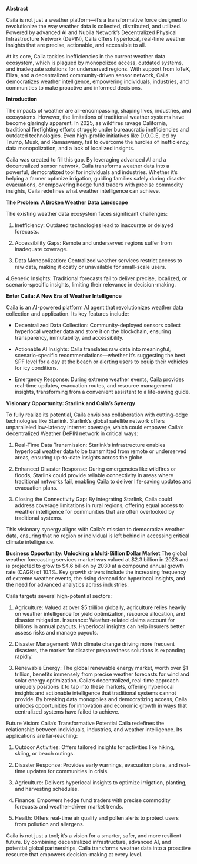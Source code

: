 **Abstract**

Caila is not just a weather platform—it’s a transformative force designed to revolutionize the way weather data is collected, distributed, and utilized. Powered by advanced AI and Nubila Network’s Decentralized Physical Infrastructure Network (DePIN), Caila offers hyperlocal, real-time weather insights that are precise, actionable, and accessible to all.

At its core, Caila tackles inefficiencies in the current weather data ecosystem, which is plagued by monopolized access, outdated systems, and inadequate solutions for underserved regions. With support from IoTeX, Eliza, and a decentralized community-driven sensor network, Caila democratizes weather intelligence, empowering individuals, industries, and communities to make proactive and informed decisions.

**Introduction**

The impacts of weather are all-encompassing, shaping lives, industries, and ecosystems. However, the limitations of traditional weather systems have become glaringly apparent. In 2025, as wildfires ravage California, traditional firefighting efforts struggle under bureaucratic inefficiencies and outdated technologies. Even high-profile initiatives like D.O.G.E, led by Trump, Musk, and Ramaswamy, fail to overcome the hurdles of inefficiency, data monopolization, and a lack of localized insights.

Caila was created to fill this gap. By leveraging advanced AI and a decentralized sensor network, Caila transforms weather data into a powerful, democratized tool for individuals and industries. Whether it’s helping a farmer optimize irrigation, guiding families safely during disaster evacuations, or empowering hedge fund traders with precise commodity insights, Caila redefines what weather intelligence can achieve.

**The Problem: A Broken Weather Data Landscape**

The existing weather data ecosystem faces significant challenges:

1. Inefficiency: Outdated technologies lead to inaccurate or delayed forecasts.

2. Accessibility Gaps: Remote and underserved regions suffer from inadequate coverage.

3. Data Monopolization: Centralized weather services restrict access to raw data, making it costly or unavailable for small-scale users.

4.Generic Insights: Traditional forecasts fail to deliver precise, localized, or scenario-specific insights, limiting their relevance in decision-making.

**Enter Caila: A New Era of Weather Intelligence**

Caila is an AI-powered platform  AI agent that revolutionizes weather data collection and application. Its key features include:

- Decentralized Data Collection: Community-deployed sensors collect hyperlocal weather data and store it on the blockchain, ensuring transparency, immutability, and accessibility.

- Actionable AI Insights: Caila translates raw data into meaningful, scenario-specific recommendations—whether it’s suggesting the best SPF level for a day at the beach or alerting users to equip their vehicles for icy conditions.

- Emergency Response: During extreme weather events, Caila provides real-time updates, evacuation routes, and resource management insights, transforming from a convenient assistant to a life-saving guide.

**Visionary Opportunity: Starlink and Caila’s Synergy**

To fully realize its potential, Caila envisions collaboration with cutting-edge technologies like Starlink. Starlink’s global satellite network offers unparalleled low-latency internet coverage, which could empower Caila’s decentralized Weather DePIN network in critical ways:

1. Real-Time Data Transmission: Starlink’s infrastructure enables hyperlocal weather data to be transmitted from remote or underserved areas, ensuring up-to-date insights across the globe.

2. Enhanced Disaster Response: During emergencies like wildfires or floods, Starlink could provide reliable connectivity in areas where traditional networks fail, enabling Caila to deliver life-saving updates and evacuation plans.

3. Closing the Connectivity Gap: By integrating Starlink, Caila could address coverage limitations in rural regions, offering equal access to weather intelligence for communities that are often overlooked by traditional systems.

This visionary synergy aligns with Caila’s mission to democratize weather data, ensuring that no region or individual is left behind in accessing critical climate intelligence.

**Business Opportunity: Unlocking a Multi-Billion Dollar Market**
The global weather forecasting services market was valued at $2.3 billion in 2023 and is projected to grow to $4.6 billion by 2030 at a compound annual growth rate (CAGR) of 10.1%. Key growth drivers include the increasing frequency of extreme weather events, the rising demand for hyperlocal insights, and the need for advanced analytics across industries.

Caila targets several high-potential sectors:

1. Agriculture: Valued at over $5 trillion globally, agriculture relies heavily on weather intelligence for yield optimization, resource allocation, and disaster mitigation.
Insurance: Weather-related claims account for billions in annual payouts. Hyperlocal insights can help insurers better assess risks and manage payouts.

2. Disaster Management: With climate change driving more frequent disasters, the market for disaster preparedness solutions is expanding rapidly.

3. Renewable Energy: The global renewable energy market, worth over $1 trillion, benefits immensely from precise weather forecasts for wind and solar energy optimization.
Caila’s decentralized, real-time approach uniquely positions it to tap into these markets, offering hyperlocal insights and actionable intelligence that traditional systems cannot provide. By breaking data monopolies and democratizing access, Caila unlocks opportunities for innovation and economic growth in ways that centralized systems have failed to achieve.

Future Vision: Caila’s Transformative Potential
Caila redefines the relationship between individuals, industries, and weather intelligence. Its applications are far-reaching:

1. Outdoor Activities: Offers tailored insights for activities like hiking, skiing, or beach outings.

2. Disaster Response: Provides early warnings, evacuation plans, and real-time updates for communities in crisis.

3. Agriculture: Delivers hyperlocal insights to optimize irrigation, planting, and harvesting schedules.

4. Finance: Empowers hedge fund traders with precise commodity forecasts and weather-driven market trends.

5. Health: Offers real-time air quality and pollen alerts to protect users from pollution and allergens.

Caila is not just a tool; it’s a vision for a smarter, safer, and more resilient future. By combining decentralized infrastructure, advanced AI, and potential global partnerships, Caila transforms weather data into a proactive resource that empowers decision-making at every level.
